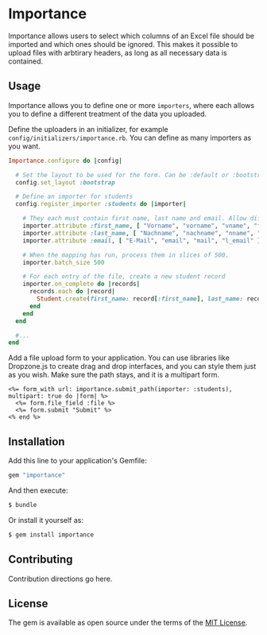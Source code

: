 # Importance

Importance allows users to select which columns of an Excel file should be
imported and which ones should be ignored. This makes it possible to upload
files with arbtirary headers, as long as all necessary data is contained.

## Usage

Importance allows you to define one or more `importers`, where each allows you
to define a different treatment of the data you uploaded.

Define the uploaders in an initializer, for example `config/initializers/importance.rb`.
You can define as many importers as you want.

```ruby
Importance.configure do |config|

  # Set the layout to be used for the form. Can be :default or :bootstrap
  config.set_layout :bootstrap

  # Define an importer for students
  config.register_importer :students do |importer|

    # They each must contain first name, last name and email. Allow different spellings.
    importer.attribute :first_name, [ "Vorname", "vorname", "vname", "fname", "l_vorname" ]
    importer.attribute :last_name, [ "Nachname", "nachname", "nname", "lname", "l_nachname" ]
    importer.attribute :email, [ "E-Mail", "email", "mail", "l_email" ]

    # When the mapping has run, process them in slices of 500.
    importer.batch_size 500

    # For each entry of the file, create a new student record
    importer.on_complete do |records|
      records.each do |record|
        Student.create(first_name: record[:first_name], last_name: record[:last_name], email: record[:email])
      end
    end
  end

  #...
end
```

Add a file upload form to your application. You can use libraries like
Dropzone.js to create drag and drop interfaces, and you can style them just
as you wish. Make sure the path stays, and it is a multipart form. 

```erb
<%= form_with url: importance.submit_path(importer: :students), multipart: true do |form| %>
  <%= form.file_field :file %>
  <%= form.submit "Submit" %>
<% end %>
```

## Installation
Add this line to your application's Gemfile:

```ruby
gem "importance"
```

And then execute:
```bash
$ bundle
```

Or install it yourself as:
```bash
$ gem install importance
```

## Contributing
Contribution directions go here.

## License
The gem is available as open source under the terms of the [MIT License](https://opensource.org/licenses/MIT).
